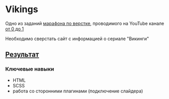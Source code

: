 # Vikings

Одно из заданий [марафона по верстке](https://www.youtube.com/watch?v=tx5Ne_TbWpQ), проводимого на YouTube канале [от 0 до 1](https://www.youtube.com/channel/UCE_w6FxGfRKH2fU76raVeog) 

Необходимо сверстать сайт с информацией о сериале "Викинги"

## [Результат](https://avor0n.github.io/vikings/)

### Ключевые навыки
- HTML
- SCSS
- работа со сторонними плагинами (подключение слайдера)
